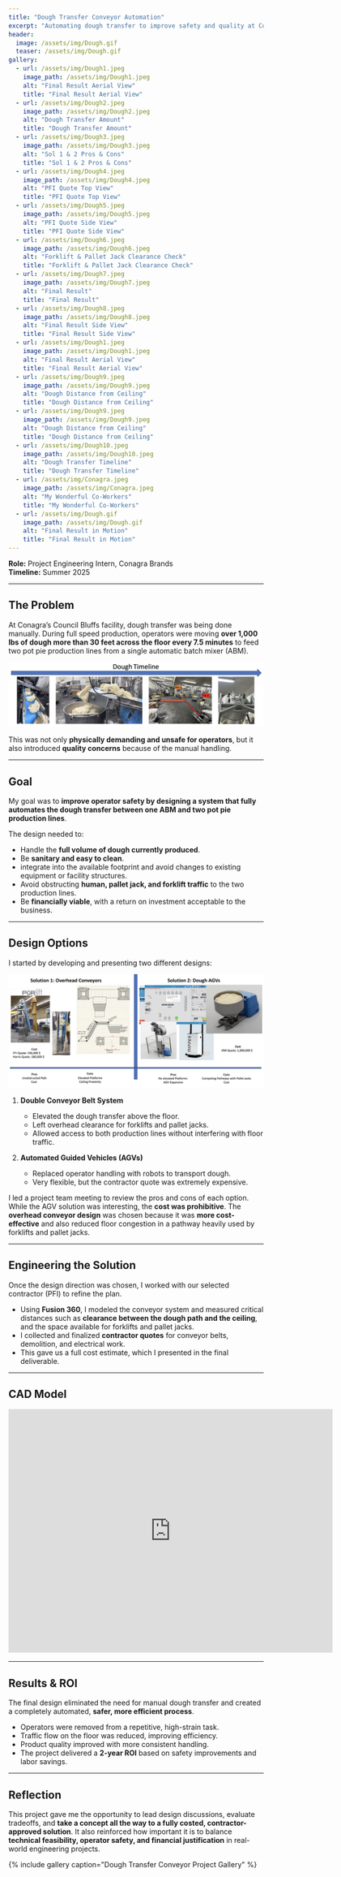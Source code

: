 ```yaml
---
title: "Dough Transfer Conveyor Automation"
excerpt: "Automating dough transfer to improve safety and quality at Conagra’s Council Bluffs plant"
header:
  image: /assets/img/Dough.gif
  teaser: /assets/img/Dough.gif
gallery:
  - url: /assets/img/Dough1.jpeg
    image_path: /assets/img/Dough1.jpeg
    alt: "Final Result Aerial View"
    title: "Final Result Aerial View"
  - url: /assets/img/Dough2.jpeg
    image_path: /assets/img/Dough2.jpeg
    alt: "Dough Transfer Amount"
    title: "Dough Transfer Amount"
  - url: /assets/img/Dough3.jpeg
    image_path: /assets/img/Dough3.jpeg
    alt: "Sol 1 & 2 Pros & Cons"
    title: "Sol 1 & 2 Pros & Cons"
  - url: /assets/img/Dough4.jpeg
    image_path: /assets/img/Dough4.jpeg
    alt: "PFI Quote Top View"
    title: "PFI Quote Top View"
  - url: /assets/img/Dough5.jpeg
    image_path: /assets/img/Dough5.jpeg
    alt: "PFI Quote Side View"
    title: "PFI Quote Side View"
  - url: /assets/img/Dough6.jpeg
    image_path: /assets/img/Dough6.jpeg
    alt: "Forklift & Pallet Jack Clearance Check"
    title: "Forklift & Pallet Jack Clearance Check"
  - url: /assets/img/Dough7.jpeg
    image_path: /assets/img/Dough7.jpeg
    alt: "Final Result"
    title: "Final Result"
  - url: /assets/img/Dough8.jpeg
    image_path: /assets/img/Dough8.jpeg
    alt: "Final Result Side View"
    title: "Final Result Side View"
  - url: /assets/img/Dough1.jpeg
    image_path: /assets/img/Dough1.jpeg
    alt: "Final Result Aerial View"
    title: "Final Result Aerial View"
  - url: /assets/img/Dough9.jpeg
    image_path: /assets/img/Dough9.jpeg
    alt: "Dough Distance from Ceiling"
    title: "Dough Distance from Ceiling"
  - url: /assets/img/Dough9.jpeg
    image_path: /assets/img/Dough9.jpeg
    alt: "Dough Distance from Ceiling"
    title: "Dough Distance from Ceiling"
  - url: /assets/img/Dough10.jpeg
    image_path: /assets/img/Dough10.jpeg
    alt: "Dough Transfer Timeline"
    title: "Dough Transfer Timeline"
  - url: /assets/img/Conagra.jpeg
    image_path: /assets/img/Conagra.jpeg
    alt: "My Wonderful Co-Workers"
    title: "My Wonderful Co-Workers"
  - url: /assets/img/Dough.gif
    image_path: /assets/img/Dough.gif
    alt: "Final Result in Motion"
    title: "Final Result in Motion"
--- 
```


**Role:** Project Engineering Intern, Conagra Brands  
**Timeline:** Summer 2025  

---

## The Problem  
At Conagra’s Council Bluffs facility, dough transfer was being done manually. During full speed production, operators were moving **over 1,000 lbs of dough more than 30 feet across the floor every 7.5 minutes** to feed two pot pie production lines from a single automatic batch mixer (ABM). 

![Dough Transfer Timeline](/assets/img/Dough10.jpeg)

This was not only **physically demanding and unsafe for operators**, but it also introduced **quality concerns** because of the manual handling. 

---

## Goal  
My goal was to **improve operator safety by designing a system that fully automates the dough transfer between one ABM and two pot pie production lines**.  

The design needed to:  
- Handle the **full volume of dough currently produced**.  
- Be **sanitary and easy to clean**. 
- integrate into the available footprint and avoid changes to existing equipment or facility structures.
- Avoid obstructing **human, pallet jack, and forklift traffic** to the two production lines.  
- Be **financially viable**, with a return on investment acceptable to the business.  

---

## Design Options  
I started by developing and presenting two different designs: 

![Sol 1 & 2 Pros & Cons](/assets/img/Dough3.jpeg)

1. **Double Conveyor Belt System**  
   - Elevated the dough transfer above the floor.  
   - Left overhead clearance for forklifts and pallet jacks.  
   - Allowed access to both production lines without interfering with floor traffic.  

2. **Automated Guided Vehicles (AGVs)**  
   - Replaced operator handling with robots to transport dough.  
   - Very flexible, but the contractor quote was extremely expensive.  

I led a project team meeting to review the pros and cons of each option. While the AGV solution was interesting, the **cost was prohibitive**. The **overhead conveyor design** was chosen because it was **more cost-effective** and also reduced floor congestion in a pathway heavily used by forklifts and pallet jacks.  

---

## Engineering the Solution  
Once the design direction was chosen, I worked with our selected contractor (PFI) to refine the plan.  

- Using **Fusion 360**, I modeled the conveyor system and measured critical distances such as **clearance between the dough path and the ceiling**, and the space available for forklifts and pallet jacks.  
- I collected and finalized **contractor quotes** for conveyor belts, demolition, and electrical work.  
- This gave us a full cost estimate, which I presented in the final deliverable.  

---
## CAD Model 

<iframe src="https://vanderbilt1079.autodesk360.com/shares/public/SH286ddQT78850c0d8a4e4b28acdd7851e7d?mode=embed" width="640" height="480" allowfullscreen="true" webkitallowfullscreen="true" mozallowfullscreen="true"  frameborder="0"></iframe>

---

## Results & ROI  
The final design eliminated the need for manual dough transfer and created a completely automated, **safer, more efficient process**.  

- Operators were removed from a repetitive, high-strain task.  
- Traffic flow on the floor was reduced, improving efficiency.  
- Product quality improved with more consistent handling.  
- The project delivered a **2-year ROI** based on safety improvements and labor savings.  

---

## Reflection  
This project gave me the opportunity to lead design discussions, evaluate tradeoffs, and **take a concept all the way to a fully costed, contractor-approved solution**. It also reinforced how important it is to balance **technical feasibility, operator safety, and financial justification** in real-world engineering projects. 

{% include gallery caption="Dough Transfer Conveyor Project Gallery" %}
